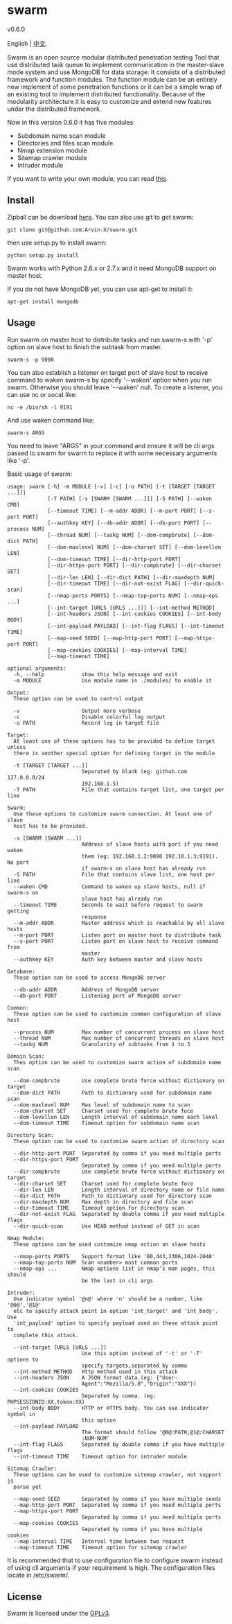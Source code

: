 # swarm
v0.6.0

English | [中文](https://github.com/Arvin-X/swarm/blob/master/docs/README-zh-CN.md).

Swarm is an open source modular distributed penetration testing Tool that use distributed task queue to implement communication in the master-slave mode system and use MongoDB for data storage. It consists of a distributed framework and function modules. The function module can be an entirely new implement of some penetration functions or it can be a simple wrap of an existing tool to implement distributed functionality. Because of the modularity architecture it is easy to customize and extend new features under the distributed framework.

Now in this version 0.6.0 it has five modules:

- Subdomain name scan module
- Directories and files scan module
- Nmap extension module
- Sitemap crawler module
- Intruder module

If you want to write your own module, you can read [this](https://github.com/Arvin-X/swarm/blob/master/docs/modules.txt).


## Install
Zipball can be download [here](https://github.com/Arvin-X/swarm/archive/master.zip).
You can also use git to get swarm:

```
git clone git@github.com:Arvin-X/swarm.git
```
then use setup.py to install swarm:

```
python setup.py install
```

Swarm works with Python 2.6.x or 2.7.x and it need MongoDB support on master host.

If you do not have MongoDB yet, you can use apt-get to install it:

```
apt-get install mongodb
```


## Usage
Run swarm on master host to distribute tasks and run swarm-s with '-p' option on slave host to finish the subtask from master.

```
swarm-s -p 9090
```

You can also establish a listener on target port of slave host to receive command to waken swarm-s by specify '--waken' option when you run swarm. Otherwise you should leave '--waken' null.
To create a listener, you can use nc or socat like:

```
nc -e /bin/sh -l 9191
```

And use waken command like:

```
swarm-s ARGS
```

You need to leave "ARGS" in your command and ensure it will be cli args passed to swarm for swarm to replace it with some necessary arguments like '-p'.

Basic usage of swarm:

```
usage: swarm [-h] -m MODULE [-v] [-c] [-o PATH] [-t [TARGET [TARGET ...]]]
             [-T PATH] [-s [SWARM [SWARM ...]]] [-S PATH] [--waken CMD]
             [--timeout TIME] [--m-addr ADDR] [--m-port PORT] [--s-port PORT]
             [--authkey KEY] [--db-addr ADDR] [--db-port PORT] [--process NUM]
             [--thread NUM] [--taskg NUM] [--dom-compbrute] [--dom-dict PATH]
             [--dom-maxlevel NUM] [--dom-charset SET] [--dom-levellen LEN]
             [--dom-timeout TIME] [--dir-http-port PORT]
             [--dir-https-port PORT] [--dir-compbrute] [--dir-charset SET]
             [--dir-len LEN] [--dir-dict PATH] [--dir-maxdepth NUM]
             [--dir-timeout TIME] [--dir-not-exist FLAG] [--dir-quick-scan]
             [--nmap-ports PORTS] [--nmap-top-ports NUM] [--nmap-ops ...]
             [--int-target [URLS [URLS ...]]] [--int-method METHOD]
             [--int-headers JSON] [--int-cookies COOKIES] [--int-body BODY]
             [--int-payload PAYLOAD] [--int-flag FLAGS] [--int-timeout TIME]
             [--map-seed SEED] [--map-http-port PORT] [--map-https-port PORT]
             [--map-cookies COOKIES] [--map-interval TIME]
             [--map-timeout TIME]

optional arguments:
  -h, --help            show this help message and exit
  -m MODULE             Use module name in ./modules/ to enable it

Output:
  These option can be used to control output

  -v                    Output more verbose
  -c                    Disable colorful log output
  -o PATH               Record log in target file

Target:
  At least one of these options has to be provided to define target unless
  there is another special option for defining target in the module

  -t [TARGET [TARGET ...]]
                        Separated by blank (eg: github.com 127.0.0.0/24
                        192.168.1.5)
  -T PATH               File that contains target list, one target per line

Swarm:
  Use these options to customize swarm connection. At least one of slave
  host has to be provided.

  -s [SWARM [SWARM ...]]
                        Address of slave hosts with port if you need waken
                        them (eg: 192.168.1.2:9090 192.18.1.3:9191). No port
                        if swarm-s on slave host has already run
  -S PATH               File that contains slave list, one host per line
  --waken CMD           Command to waken up slave hosts, null if swarm-s on
                        slave host has already run
  --timeout TIME        Seconds to wait before request to swarm getting
                        response
  --m-addr ADDR         Master address which is reachable by all slave hosts
  --m-port PORT         Listen port on master host to distribute task
  --s-port PORT         Listen port on slave host to receive command from
                        master
  --authkey KEY         Auth key between master and slave hosts

Database:
  These option can be used to access MongoDB server

  --db-addr ADDR        Address of MongoDB server
  --db-port PORT        Listening port of MongoDB server

Common:
  These option can be used to customize common configuration of slave host

  --process NUM         Max number of concurrent process on slave host
  --thread NUM          Max number of concurrent threads on slave host
  --taskg NUM           Granularity of subtasks from 1 to 3

Domain Scan:
  Thes option can be used to customize swarm action of subdomain name scan

  --dom-compbrute       Use complete brute force without dictionary on target
  --dom-dict PATH       Path to dictionary used for subdomain name scan
  --dom-maxlevel NUM    Max level of subdomain name to scan
  --dom-charset SET     Charset used for complete brute foce
  --dom-levellen LEN    Length interval of subdomain name each level
  --dom-timeout TIME    Timeout option for subdomain name scan

Directory Scan:
  These option can be used to customize swarm action of directory scan

  --dir-http-port PORT  Separated by comma if you need multiple ports
  --dir-https-port PORT
                        Separated by comma if you need multiple ports
  --dir-compbrute       Use complete brute force without dictionary on target
  --dir-charset SET     Charset used for complete brute foce
  --dir-len LEN         Length interval of directory name or file name
  --dir-dict PATH       Path to dictionary used for directory scan
  --dir-maxdepth NUM    Max depth in directory and file scan
  --dir-timeout TIME    Timeout option for directory scan
  --dir-not-exist FLAG  Separated by double comma if you need multiple flags
  --dir-quick-scan      Use HEAD method instead of GET in scan

Nmap Module:
  These options can be used customize nmap action on slave hosts

  --nmap-ports PORTS    Support format like '80,443,3306,1024-2048'
  --nmap-top-ports NUM  Scan <number> most common ports
  --nmap-ops ...        Nmap options list in nmap’s man pages, this should
                        be the last in cli args

Intruder:
  Use indicator symbol '@n@' where 'n' should be a number, like '@0@','@1@'
  etc to specify attack point in option 'int_target' and 'int_body'. Use
  'int_payload' option to specify payload used on these attack point to
  complete this attack.

  --int-target [URLS [URLS ...]]
                        Use this option instead of '-t' or '-T' options to
                        specify targets,separated by comma
  --int-method METHOD   Http method used in this attack
  --int-headers JSON    A JSON format data.(eg: {"User-
                        Agent":"Mozilla/5.0","Origin":"XXX"})
  --int-cookies COOKIES
                        Separated by comma. (eg: PHPSESSIONID:XX,token:XX)
  --int-body BODY       HTTP or HTTPS body. You can use indicator symbol in
                        this option
  --int-payload PAYLOAD
                        The format should follow '@0@:PATH,@1@:CHARSET
                        :NUM-NUM'
  --int-flag FLAGS      Separated by double comma if you have multiple flags
  --int-timeout TIME    Timeout option for intruder module

Sitemap Crawler:
  These options can be used to customize sitemap crawler, not support js
  parse yet

  --map-seed SEED       Separated by comma if you have multiple seeds
  --map-http-port PORT  Separated by comma if you need multiple ports
  --map-https-port PORT
                        Separated by comma if you need multiple ports
  --map-cookies COOKIES
                        Separated by comma if you have multiple cookies
  --map-interval TIME   Interval time between two request
  --map-timeout TIME    Timeout option for sitemap crawler

```

It is recommended that to use configuration file to configure swarm instead of using cli arguments if your requirement is high. The configuration files locate in /etc/swarm/.

## License ##
Swarm is licensed under the [GPLv3](https://github.com/Arvin-X/swarm/blob/master/LICENSE).
